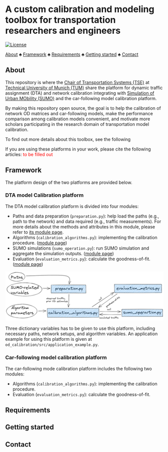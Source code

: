 # A custom calibration and modeling toolbox for transportation researchers and engineers
[![License](https://img.shields.io/badge/License-Apache_2.0-blue.svg)](https://opensource.org/licenses/Apache-2.0)

[About](#about) $\clubsuit$ [Framework](#framework) $\clubsuit$ [Requirements](#requirements) $\clubsuit$ [Getting started](#started) $\clubsuit$ [Contact](#contact)
## <a name='about'></a>About
This repository is where the [Chair of Transportation Systems (TSE)](https://www.mos.ed.tum.de/en/vvs/home/) at [Technical University of Munich (TUM)](https://www.tum.de/en/) share the platform for dynamic traffic assignment (DTA) and network calibration integrating with [Simulation of Urban MObility (SUMO)](https://sumo.dlr.de/docs/index.html) and the car-following model calibration platform.

By making this repository open source, the goal is to help the calibration of network OD matrices and car-following models, make the performance comparison among calibration models convenient, and motivate more scholars participating in the research domain of transportation model calibration.

To find out more details about this toolbox, see the following 

If you are using these platforms in your work, please cite the following articles: <font color='red'>to be filled out</font>

## <a name='framework'></a>Framework
The platform design of the two platforms are provided below.

### <a name='dta_platform'></a>DTA model Calibration platform

The DTA model calibration platform is divided into four modules:

- Paths and data preparation (`preparation.py`): help load the paths (e.g., path to the network) and data required (e.g., traffic measurements). For more details about the methods and attributes in this module, please refer to [its module page](od_calibration/html/preparation.html).
- Algorithms (`calibration_algorithms.py`): implementing the calibration procedure. ([module page](od_calibration/html/calibration_algorithms.html))
- SUMO simulations (`sumo_operation.py`): run SUMO simulation and aggregate the simulation outputs. ([module page](od_calibration/html/sumo_operation.html))
- Evaluation (`evaluation_metrics.py`): calculate the goodness-of-fit. ([module page](od_calibration/html/evaluation_metrics.html))

![DTA model calibration platform](images/dta_calibration_platform_design.png)

Three dictionary variables has to be given to use this platform, including necessary paths, network setups, and algorithm variables. An application example for using this platform is given at `od_calibration/src/application_example.py`.

### <a name='car-following_platform'>Car-following model calibration platform

The car-following mode calibration platform includes the following two modules:

- Algorithms (`calibration_algorithms.py`): implementing the calibration procedure.
- Evaluation (`evaluation_metrics.py`): calculate the goodness-of-fit.

## <a name='requirements'></a>Requirements

## <a name='started'></a>Getting started

## <a name='concat'></a>Contact

